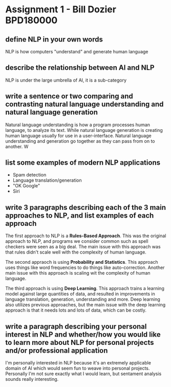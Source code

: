 # Assignment 1 - Bill Dozier BPD180000

## define NLP in your own words
NLP is how computers "understand" and generate human language

## describe the relationship between AI and NLP
NLP is under the large umbrella of AI, it is a sub-category

## write a sentence or two comparing and contrasting natural language understanding and natural language generation
Natural language understanding is how a program processes human language, to analyze its text. While natural language generation is creating human language usually for use in a user-interface. Natural language understanding and generation go together as they can pass from on to another.
W
## list some examples of modern NLP applications
- Spam detection
- Language translation/generation
- "OK Google"
- Siri

## write 3 paragraphs describing each of the 3 main approaches to NLP, and list examples of each approach
The first approach to NLP is a **Rules-Based Approach**. This was the original approach to NLP, and programs we consider common such as spell checkers were seen as a big deal. The main issue with this approach was that rules didn't scale well with the complexity of human language.

The second appraoch is using **Probability and Statistics**. This approach uses things like word frequencies to do things like auto-correction. Another main issue with this approach is scaling wit the complexity of human language.

The third approach is using **Deep Learning**. This approach trains a learning model against large quantities of data, and resulted in improvements in language translation, generation, understanding and more. Deep learning also utilizes previous approaches, but the main issue with the deep learning approach is that it needs lots and lots of data, which can be costly.

## write a paragraph describing your personal interest in NLP and whether/how you would like to learn more about NLP for personal projects and/or professional application
I'm personally interested in NLP because it's an extremely applicable domain of AI which would seem fun to weave into personal projects. Personally I'm not sure exactly what I would learn, but sentament analysis sounds really interesting.